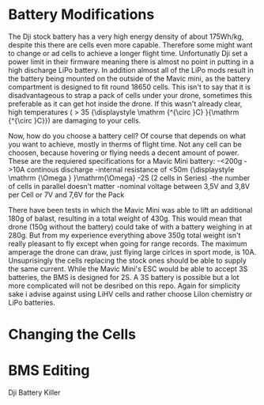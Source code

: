 # Battery Modifications

The Dji stock battery has a very high energy density of about 175Wh/kg, despite this there are cells even more capable. Therefore some might want to change or ad cells to achieve a longer flight time. Unfortunatly Dji set a power limit in their firmware meaning there is almost no point in putting in a high discharge LiPo battery. In addition almost all of the LiPo mods result in the battery being mounted on the outside of the Mavic mini, as the battery compartment is designed to fit round 18650 cells. This isn't to say that it is disadvantageous to strap a pack of cells under your drone, sometimes this preferable as it can get hot inside the drone. If this wasn't already clear, high temperatures ( > 35	{\displaystyle \mathrm {^{\circ }C} }{\mathrm  {^{\circ }C}}) are damaging to your cells. 


Now, how do you choose a battery cell? Of course that depends on what you want to achieve, mostly in therms of flight time. Not any cell can be choosen, because hovering or flying needs a decent amount of power. These are the requiered specifications for a Mavic Mini battery:
-<200g
->10A continous discharge
-internal resistance of <50m	{\displaystyle \mathrm {\Omega } }\mathrm{\Omega}
-2S (2 cells in Series) 
-the number of cells in parallel doesn't matter
-nominal voltage between 3,5V and 3,8V per Cell or 7V and 7,6V for the Pack

There have been tests in which the Mavic Mini was able to lift an additional 180g of balast, resulting in a total weight of 430g. This would mean that drone (150g without the battery) could take of with a battery weighing in at 280g. But from my experience everything above 350g total weight isn't really pleasant to fly except when going for range records. The maximum amperage the drone can draw, just flying large cirlces in sport mode, is 10A. Unsuprisingly the cells replacing the stock ones should be able to supply the same current. While the Mavic Mini's ESC would be able to accept 3S batteries, the BMS is designed for 2S. A 3S battery is possible but a lot more complicated will not be desribed on this repo. Again for simplicity sake i advise against using LiHV cells and rather choose LiIon chemistry or LiPo batteries.

# Changing the Cells

# BMS Editing 

Dji Battery Killer
